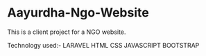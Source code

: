 # Aayurdha-Ngo-Website
This is a client project for a NGO website.

Technology used:-
LARAVEL 
HTML
CSS
JAVASCRIPT
BOOTSTRAP
